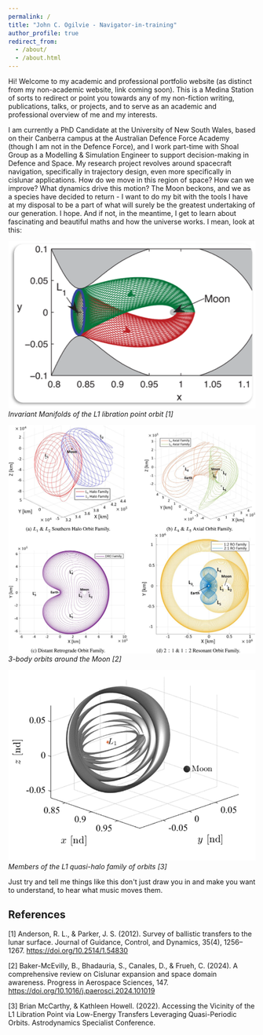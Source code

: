 ```yaml
---
permalink: /
title: "John C. Ogilvie - Navigator-in-training"
author_profile: true
redirect_from: 
  - /about/
  - /about.html
---
```


Hi! Welcome to my academic and professional portfolio website (as distinct from my non-academic website, link coming soon). This is a Medina Station of sorts to redirect or point you towards any of my non-fiction writing, publications, talks, or projects, and to serve as an academic and professional overview of me and my interests. 

I am currently a PhD Candidate at the University of New South Wales, based on their Canberra campus at the Australian Defence Force Academy (though I am not in the Defence Force), and I work part-time with Shoal Group as a Modelling & Simulation Engineer to support decision-making in Defence and Space. My research project revolves around spacecraft navigation, specifically in trajectory design, even more specifically in cislunar applications. How do we move in this region of space? How can we improve? What dynamics drive this motion? The Moon beckons, and we as a species have decided to return - I want to do my bit with the tools I have at my disposal to be a part of what will surely be the greatest undertaking of our generation. I hope. And if not, in the meantime, I get to learn about fascinating and beautiful maths and how the universe works. I mean, look at this: 

![Invariant Manifolds of the L1 libration point orbit [1]](../images/l1_libration_orbit_invariant_manifolds.png)
*Invariant Manifolds of the L1 libration point orbit [1]*

![3-body orbits around the Moon [2]](../images/3_body_orbits.jpg)
*3-body orbits around the Moon [2]*

![Members of the L1 quasi-halo family of orbits [3]](../images/l1_quasi_halo_family.png)
*Members of the L1 quasi-halo family of orbits [3]*

Just try and tell me things like this don't just draw you in and make you want to understand, to hear what music moves them. 


References
------
[1] Anderson, R. L., & Parker, J. S. (2012). Survey of ballistic transfers to the lunar surface. Journal of Guidance, Control, and Dynamics, 35(4), 1256–1267. https://doi.org/10.2514/1.54830

[2] Baker-McEvilly, B., Bhadauria, S., Canales, D., & Frueh, C. (2024). A comprehensive review on Cislunar expansion and space domain awareness. Progress in Aerospace Sciences, 147. https://doi.org/10.1016/j.paerosci.2024.101019

[3] Brian McCarthy, & Kathleen Howell. (2022). Accessing the Vicinity of the L1 Libration Point via Low-Energy Transfers Leveraging Quasi-Periodic Orbits. Astrodynamics Specialist Conference.

